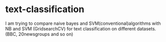 # text-classification
I am trying to compare naive bayes and SVM(conventional)algorithms with NB and SVM (GridsearchCV)  for text classification on different datasets. (BBC, 20newsgroups and so on)
